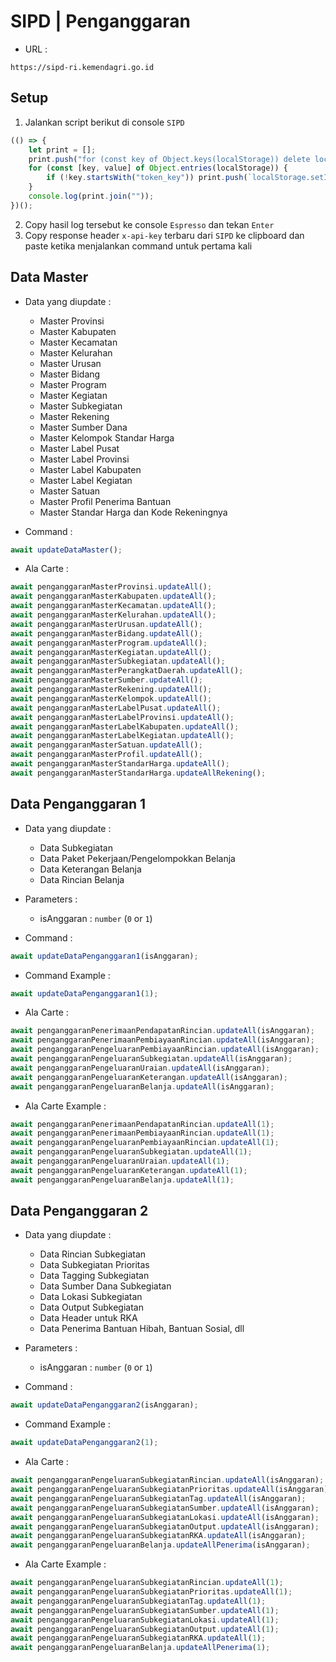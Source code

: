 # SIPD | Penganggaran

- URL :

```
https://sipd-ri.kemendagri.go.id
```

## Setup

1. Jalankan script berikut di console `SIPD`

```javascript
(() => {
	let print = [];
	print.push("for (const key of Object.keys(localStorage)) delete localStorage[key];");
	for (const [key, value] of Object.entries(localStorage)) {
		if (!key.startsWith("token_key")) print.push(`localStorage.setItem(\`${key}\`, \`${value}\`);`);
	}
	console.log(print.join(""));
})();
```

2. Copy hasil log tersebut ke console `Espresso` dan tekan `Enter`
3. Copy response header `x-api-key` terbaru dari `SIPD` ke clipboard dan paste ketika menjalankan command untuk pertama kali 

## Data Master

- Data yang diupdate :
	- Master Provinsi
	- Master Kabupaten
	- Master Kecamatan
	- Master Kelurahan
	- Master Urusan
	- Master Bidang
	- Master Program
	- Master Kegiatan
	- Master Subkegiatan
	- Master Rekening
	- Master Sumber Dana
	- Master Kelompok Standar Harga
	- Master Label Pusat
	- Master Label Provinsi
	- Master Label Kabupaten
	- Master Label Kegiatan
	- Master Satuan
	- Master Profil Penerima Bantuan
	- Master Standar Harga dan Kode Rekeningnya


- Command :

```javascript
await updateDataMaster();
```

- Ala Carte :
```javascript
await penganggaranMasterProvinsi.updateAll();
await penganggaranMasterKabupaten.updateAll();
await penganggaranMasterKecamatan.updateAll();
await penganggaranMasterKelurahan.updateAll();
await penganggaranMasterUrusan.updateAll();
await penganggaranMasterBidang.updateAll();
await penganggaranMasterProgram.updateAll();
await penganggaranMasterKegiatan.updateAll();
await penganggaranMasterSubkegiatan.updateAll();
await penganggaranMasterPerangkatDaerah.updateAll();
await penganggaranMasterSumber.updateAll();
await penganggaranMasterRekening.updateAll();
await penganggaranMasterKelompok.updateAll();
await penganggaranMasterLabelPusat.updateAll();
await penganggaranMasterLabelProvinsi.updateAll();
await penganggaranMasterLabelKabupaten.updateAll();
await penganggaranMasterLabelKegiatan.updateAll();
await penganggaranMasterSatuan.updateAll();
await penganggaranMasterProfil.updateAll();
await penganggaranMasterStandarHarga.updateAll();
await penganggaranMasterStandarHarga.updateAllRekening();
```

## Data Penganggaran 1

- Data yang diupdate :
	- Data Subkegiatan
	- Data Paket Pekerjaan/Pengelompokkan Belanja
	- Data Keterangan Belanja
	- Data Rincian Belanja


- Parameters :
	- isAnggaran : `number` (`0` or `1`)


- Command :

```javascript
await updateDataPenganggaran1(isAnggaran);
```

- Command Example :

```javascript
await updateDataPenganggaran1(1);
```

- Ala Carte :

```javascript
await penganggaranPenerimaanPendapatanRincian.updateAll(isAnggaran);
await penganggaranPenerimaanPembiayaanRincian.updateAll(isAnggaran);
await penganggaranPengeluaranPembiayaanRincian.updateAll(isAnggaran);
await penganggaranPengeluaranSubkegiatan.updateAll(isAnggaran);
await penganggaranPengeluaranUraian.updateAll(isAnggaran);
await penganggaranPengeluaranKeterangan.updateAll(isAnggaran);
await penganggaranPengeluaranBelanja.updateAll(isAnggaran);
```

- Ala Carte Example :

```javascript
await penganggaranPenerimaanPendapatanRincian.updateAll(1);
await penganggaranPenerimaanPembiayaanRincian.updateAll(1);
await penganggaranPengeluaranPembiayaanRincian.updateAll(1);
await penganggaranPengeluaranSubkegiatan.updateAll(1);
await penganggaranPengeluaranUraian.updateAll(1);
await penganggaranPengeluaranKeterangan.updateAll(1);
await penganggaranPengeluaranBelanja.updateAll(1);
```

## Data Penganggaran 2

- Data yang diupdate :
	- Data Rincian Subkegiatan
	- Data Subkegiatan Prioritas
	- Data Tagging Subkegiatan
	- Data Sumber Dana Subkegiatan
	- Data Lokasi Subkegiatan
	- Data Output Subkegiatan
	- Data Header untuk RKA
	- Data Penerima Bantuan Hibah, Bantuan Sosial, dll


- Parameters :
	- isAnggaran : `number` (`0` or `1`)


- Command :

```javascript
await updateDataPenganggaran2(isAnggaran);
```

- Command Example :

```javascript
await updateDataPenganggaran2(1);
```

- Ala Carte :

```javascript
await penganggaranPengeluaranSubkegiatanRincian.updateAll(isAnggaran);
await penganggaranPengeluaranSubkegiatanPrioritas.updateAll(isAnggaran);
await penganggaranPengeluaranSubkegiatanTag.updateAll(isAnggaran);
await penganggaranPengeluaranSubkegiatanSumber.updateAll(isAnggaran);
await penganggaranPengeluaranSubkegiatanLokasi.updateAll(isAnggaran);
await penganggaranPengeluaranSubkegiatanOutput.updateAll(isAnggaran);
await penganggaranPengeluaranSubkegiatanRKA.updateAll(isAnggaran);
await penganggaranPengeluaranBelanja.updateAllPenerima(isAnggaran);
```

- Ala Carte Example :

```javascript
await penganggaranPengeluaranSubkegiatanRincian.updateAll(1);
await penganggaranPengeluaranSubkegiatanPrioritas.updateAll(1);
await penganggaranPengeluaranSubkegiatanTag.updateAll(1);
await penganggaranPengeluaranSubkegiatanSumber.updateAll(1);
await penganggaranPengeluaranSubkegiatanLokasi.updateAll(1);
await penganggaranPengeluaranSubkegiatanOutput.updateAll(1);
await penganggaranPengeluaranSubkegiatanRKA.updateAll(1);
await penganggaranPengeluaranBelanja.updateAllPenerima(1);
```
